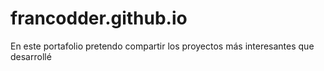 # francodder.github.io
En este portafolio pretendo compartir los proyectos más interesantes que desarrollé
